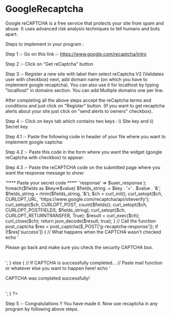 # GoogleRecaptcha
Google reCAPTCHA is a free service that protects your site from spam and abuse. It uses advanced risk analysis techniques to tell humans and bots apart.

Steps to implement in your program :

Step 1 :- 
Go on this link :- https://www.google.com/recaptcha/intro

Step 2 :-
Click on "Get reCaptcha" button

Step 3 :-
Register a new site with label then select reCaptcha V2 (Validates user with checkbox) next, add domain name (on which you have to implement google recaptcha). You can also use it for localhost by typing "localhost" in domains section. You can add Multiple domains one per line.

After completing all the above steps accept the reCaptcha terms and conditions and just click on "Register" button. (If you want to get recaptcha alerts about your site just click on "send alerts to owners" checkbox).

Step 4 :-
Click on keys tab which contains two keys :
i) Site key and ii) Secret key

Step 4.1 :-
Paste the following code in header of your file where you want to implement google captcha:
<script src='https://www.google.com/recaptcha/api.js'></script> 

Step 4.2 :-
Paste this code in the form where you want the widget (google reCaptcha with checkbox) to appear:
<div class="g-recaptcha" data-sitekey="******************paste your site key****************"></div>

Step 4.3 :-
Paste the reCAPTCHA code on the submitted page where you want the response message to show:

<?php
    function post_captcha($user_response) {
        $fields_string = '';
        $fields = array(
            'secret' => '**** Paste your secret code  ****'
            'response' => $user_response
        );
        foreach($fields as $key=>$value)
        $fields_string .= $key . '=' . $value . '&';
        $fields_string = rtrim($fields_string, '&');

        $ch = curl_init();
        curl_setopt($ch, CURLOPT_URL, 'https://www.google.com/recaptcha/api/siteverify');
        curl_setopt($ch, CURLOPT_POST, count($fields));
        curl_setopt($ch, CURLOPT_POSTFIELDS, $fields_string);
        curl_setopt($ch, CURLOPT_RETURNTRANSFER, True);

        $result = curl_exec($ch);
        curl_close($ch);

        return json_decode($result, true);
    }

    // Call the function post_captcha
    $res = post_captcha($_POST['g-recaptcha-response']);

    if (!$res['success']) {
        // What happens when the CAPTCHA wasn't checked
        echo '<p>Please go back and make sure you check the security CAPTCHA box.</p><br>';
    } else {
        // If CAPTCHA is successfully completed...

        // Paste mail function or whatever else you want to happen here!
        echo '<br><p>CAPTCHA was completed successfully!</p><br>';
    }
?>

Step 5 :-
Congratulations !! You have made it.
Now use recaptcha in any program by following above steps.
